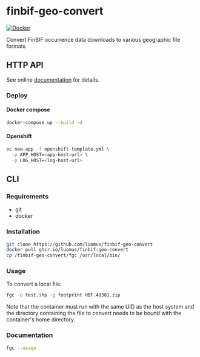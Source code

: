 # finbif-geo-convert

[![Docker](https://github.com/luomus/finbif-geo-convert/actions/workflows/docker-publish.yml/badge.svg)](https://github.com/luomus/finbif-geo-convert/actions/workflows/docker-publish.yml)

Convert FinBIF occurrence data downloads to various geographic file formats

## HTTP API

See online [documentation](https://fgc.rahtiapp.fi/__docs__/) for details.

### Deploy

#### Docker compose

```bash
docker-compose up --build -d
```

#### Openshift

```bash
oc new-app -f openshift-template.yml \
  -p APP_HOST=<app-host-url> \
  -p LOG_HOST=<log-host-url>
```

## CLI

### Requirements

* git
* docker

### Installation

```bash
git clone https://github.com/luomus/finbif-geo-convert
docker pull ghcr.io/luomus/finbif-geo-convert
cp /finbif-geo-convert/fgc /usr/local/bin/
```

### Usage

To convert a local file:

```bash
fgc -o test.shp -g footprint HBF.49381.zip
```

Note that the container must run with the same UID as the host system and the 
directory containing the file to convert needs to be bound with the container's
home directory.

### Documentation

```bash
fgc --usage
```
